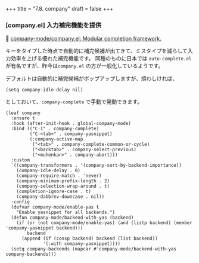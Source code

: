 +++
title = "7.8. company"
draft = false
+++
### [company.el] 入力補完機能を提供
🔗 [company-mode/company.el: Modular completion framework.](https://github.com/company-mode/company-mode/blob/master/company.el) 

キーをタイプした時点で自動的に補完候補が出てきて、ミスタイプを減らして入力効率を上げる優れた補完機能です。
同種のものに日本では `auto-complete.el` が有名ですが、昨今は`company.el` の方が一般化しているようです。

デフォルトは自動的に補完候補がポップアップしますが、煩わしければ、
```elisp
(setq company-idle-delay nil)
```
としておいて、`company-complete` で手動で発動できます。 

```elisp
(leaf company
  :ensure t
  :hook (after-init-hook . global-company-mode)
  :bind (("C-1" . company-complete)
		 ("C-<tab>" . company-yasnippet)
		 (:company-active-map
		  ("<tab>" . company-complete-common-or-cycle)
		  ("<backtab>" . company-select-previous)
		  ("<muhenkan>" . company-abort)))
  :custom
  `((company-transformers . '(company-sort-by-backend-importance))
	(company-idle-delay . 0)
	(company-require-match . 'never)
	(company-minimum-prefix-length . 2)
	(company-selection-wrap-around . t)
	(completion-ignore-case . t)
	(company-dabbrev-downcase . nil))
  :config
  (defvar company-mode/enable-yas t
	"Enable yasnippet for all backends.")
  (defun company-mode/backend-with-yas (backend)
	(if (or (not company-mode/enable-yas) (and (listp backend) (member 'company-yasnippet backend)))
		backend
	  (append (if (consp backend) backend (list backend))
			  '(:with company-yasnippet))))
  (setq company-backends (mapcar #'company-mode/backend-with-yas company-backends)))
```


